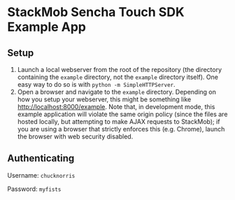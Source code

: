 StackMob Sencha Touch SDK Example App
=====================================

Setup
-----

1. Launch a local webserver from the root of the repository (the directory containing the `example` directory, not the
`example` directory itself).  One easy way to do so is with `python -m SimpleHTTPServer`.
1. Open a browser and navigate to the `example` directory.  Depending on how you setup your webserver, this might be
something like [http://localhost:8000/example](http://localhost:8000/example).  Note that, in development mode, this
example application will violate the same origin policy (since the files are hosted locally, but attempting to make
AJAX requests to StackMob); if you are using a browser that strictly enforces this (e.g. Chrome), launch the browser
with web security disabled.

Authenticating
--------------

Username: `chucknorris`

Password: `myfists`